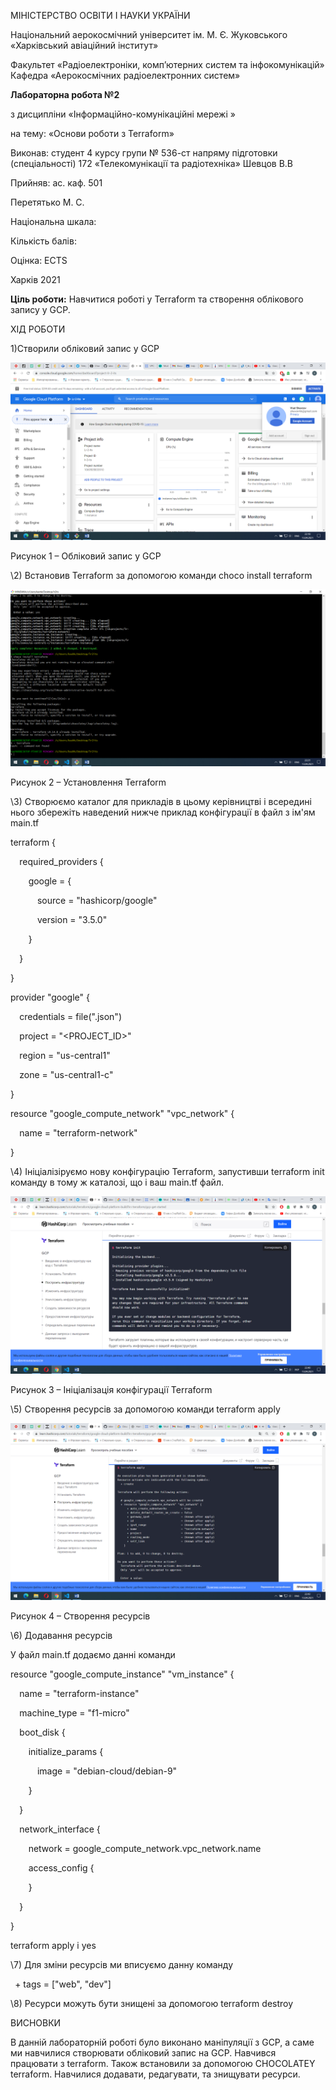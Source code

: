 ﻿МІНІСТЕРСТВО ОСВІТИ І НАУКИ УКРАЇНИ

Національний аерокосмічний університет ім. М. Є. Жуковського «Харківський авіаційний інститут»

Факультет «Радіоелектроніки, комп’ютерних систем та інфокомунікацій» Кафедра «Аерокосмічних радіоелектронних систем»  









**Лабораторна робота №2**

з дисципліни «Інформаційно-комунікаційні мережі » 

на тему: «Основи роботи з Terraform»



Виконав: студент 4 курсу групи № 536-ст напряму підготовки (спеціальності) 172 «Телекомунікації та радіотехніка»  Шевцов В.В

Прийняв: ас. каф. 501  

Перетятько М. С.  



Національна шкала:  

Кількість балів:  

Оцінка: ECTS  









Харків 2021 

**Ціль роботи:** Навчитися роботі у Terraform та створення облікового запису у GCP.

ХІД РОБОТИ 

1)Створили обліковий запис у GCP

![](Aspose.Words.172a1ad8-7f9a-40fc-a94e-68035d04a49b.001.png)

Рисунок 1 – Обліковий запис у GCP

\2) Встановив Terraform за допомогою команди choco install terraform

![](Aspose.Words.172a1ad8-7f9a-40fc-a94e-68035d04a49b.002.png)

Рисунок 2 – Установлення Terraform

\3) Створюємо каталог для прикладів в цьому керівництві і всередині нього збережіть наведений нижче приклад конфігурації в файл з ім'ям main.tf

terraform {

`  `required\_providers {

`    `google = {

`      `source = "hashicorp/google"

`      `version = "3.5.0"

`    `}

`  `}

}

provider "google" {

`  `credentials = file("<NAME>.json")

`  `project = "<PROJECT\_ID>"

`  `region  = "us-central1"

`  `zone    = "us-central1-c"

}

resource "google\_compute\_network" "vpc\_network" {

`  `name = "terraform-network"

}

\4) Ініціалізіруємо нову конфігурацію Terraform, запустивши terraform init команду в тому ж каталозі, що і ваш main.tf файл.

![](Aspose.Words.172a1ad8-7f9a-40fc-a94e-68035d04a49b.003.png)

Рисунок 3 – Ініціалізація конфігурації Terraform

\5) Cтворення ресурсів за допомогою команди terraform apply

![](Aspose.Words.172a1ad8-7f9a-40fc-a94e-68035d04a49b.004.png)

Рисунок 4 – Створення ресурсів

\6) Додавання ресурсів

У файл main.tf додаємо данні команди 

resource "google\_compute\_instance" "vm\_instance" {

`  `name         = "terraform-instance"

`  `machine\_type = "f1-micro"

`  `boot\_disk {

`    `initialize\_params {

`      `image = "debian-cloud/debian-9"

`    `}

`  `}

`  `network\_interface {

`    `network = google\_compute\_network.vpc\_network.name

`    `access\_config {

`    `}

`  `}

}

terraform apply і yes

\7) Для зміни ресурсів ми вписуємо данну команду

` `+ tags         = ["web", "dev"]

\8) Ресурси можуть бути знищені за допомогою terraform destroy



ВИСНОВКИ 

В данній лабораторній роботі було виконано маніпуляції з GCP, а саме ми навчилися створювати обліковий запис на GCP. Навчився працювати з terraform. Також встановили за допомогою CHOCOLATEY terraform. Навчилися додавати, редагувати, та знищувати ресурси.

